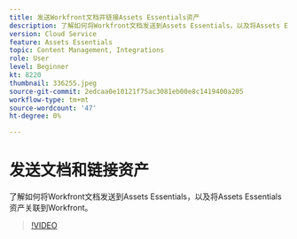 ```yaml
---
title: 发送Workfront文档并链接Assets Essentials资产
description: 了解如何将Workfront文档发送到Assets Essentials，以及将Assets Essentials资产关联到Workfront。
version: Cloud Service
feature: Assets Essentials
topic: Content Management, Integrations
role: User
level: Beginner
kt: 8220
thumbnail: 336255.jpeg
source-git-commit: 2edcaa0e10121f75ac3081eb00e8c1419400a205
workflow-type: tm+mt
source-wordcount: '47'
ht-degree: 0%

---
```



# 发送文档和链接资产

了解如何将Workfront文档发送到Assets Essentials，以及将Assets Essentials资产关联到Workfront。

>[!VIDEO](https://video.tv.adobe.com/v/336255/?quality=12&learn=on)
